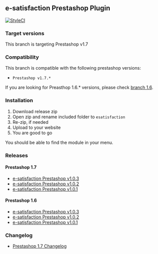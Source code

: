 ## e-satisfaction Prestashop Plugin

[![StyleCI](https://github.styleci.io/repos/99706688/shield?branch=1.7)](https://github.styleci.io/repos/99706688)

### Target versions

This branch is targeting Prestashop v1.7

### Compatibility

This branch is compatible with the following prestashop versions:
* `Prestashop v1.7.*`

If you are looking for Preasthop 1.6.* versions, please check [branch 1.6](https://github.com/esatisfaction/esat-prestashop/tree/1.6).

### Installation

1. Download release zip
2. Open zip and rename included folder to `esatisfaction`
3. Re-zip, if needed
4. Upload to your website
5. You are good to go

You should be able to find the module in your menu.

### Releases

#### Prestashop 1.7

* [e-satisfaction Prestashop v1.0.3](https://github.com/esatisfaction/esat-prestashop/releases/tag/v1.0.3-presta-1.7)
* [e-satisfaction Prestashop v1.0.2](https://github.com/esatisfaction/esat-prestashop/releases/tag/v1.0.2-presta-1.7)
* [e-satisfaction Prestashop v1.0.1](https://github.com/esatisfaction/esat-prestashop/releases/tag/v1.0.1-presta-1.7)

#### Prestashop 1.6

* [e-satisfaction Prestashop v1.0.3](https://github.com/esatisfaction/esat-prestashop/releases/tag/v1.0.3-presta-1.6)
* [e-satisfaction Prestashop v1.0.2](https://github.com/esatisfaction/esat-prestashop/releases/tag/v1.0.2-presta-1.6)
* [e-satisfaction Prestashop v1.0.1](https://github.com/esatisfaction/esat-prestashop/releases/tag/v1.0.1-presta-1.6)

### Changelog

* [Prestashop 1.7 Changelog](CHANGELOG-1.0.md)
